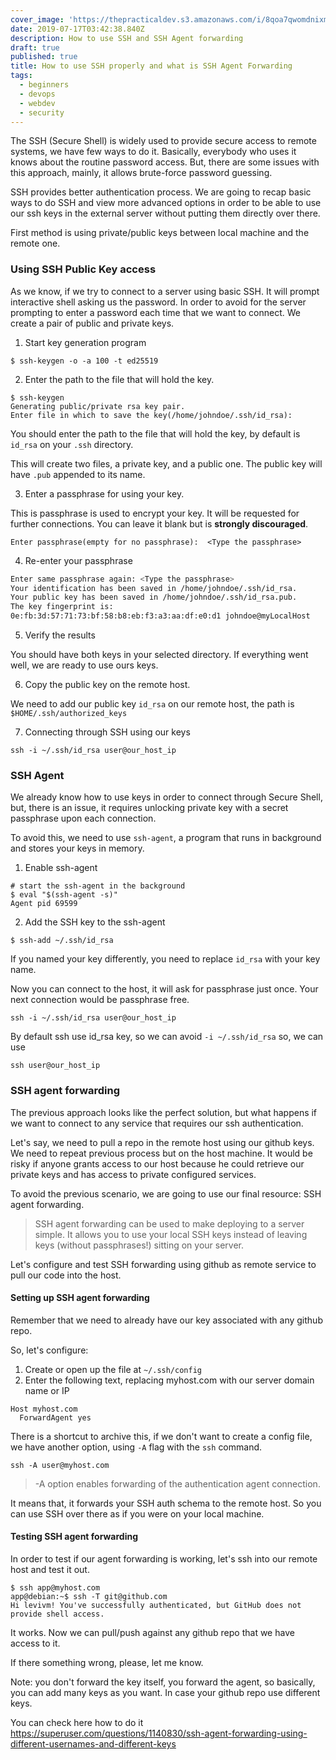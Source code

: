 ```yaml
---
cover_image: 'https://thepracticaldev.s3.amazonaws.com/i/8qoa7qwomdnixm0yf6yg.png'
date: 2019-07-17T03:42:38.840Z
description: How to use SSH and SSH Agent forwarding
draft: true
published: true
title: How to use SSH properly and what is SSH Agent Forwarding
tags:
  - beginners
  - devops
  - webdev
  - security
---
```


The SSH (Secure Shell) is widely used to provide secure access to remote systems, we have few ways to do it. Basically, everybody who uses it knows about the routine password access. But, there are some issues with this approach, mainly, it allows brute-force password guessing.

SSH provides better authentication process. We are going to recap basic ways to do SSH and view more advanced options in order to be able to use our ssh keys in the external server without putting them directly over there. 

First method is using private/public keys between local machine and the remote one. 


### Using SSH Public Key access

As we know, if we try to connect to a server using basic SSH. It will prompt interactive shell asking us the password. In order to avoid for the server prompting to enter a password each time that we want to connect. We create a pair of public and private keys.  

1. Start key generation program

```
$ ssh-keygen -o -a 100 -t ed25519
```
2. Enter the path to the file that will hold the key.

```
$ ssh-keygen
Generating public/private rsa key pair.
Enter file in which to save the key(/home/johndoe/.ssh/id_rsa): 
```

You should enter the path to the file that will hold the key, by default is `id_rsa` on your `.ssh` directory. 

This will create two files, a private key, and a public one. The public key will have `.pub` appended to its name. 

3. Enter a passphrase for using your key.

This is passphrase is used to encrypt your key. It will be requested for further connections. You can leave it blank but is __strongly discouraged__. 

```
Enter passphrase(empty for no passphrase):  <Type the passphrase>
```
4. Re-enter your passphrase

```bash
Enter same passphrase again: <Type the passphrase>
Your identification has been saved in /home/johndoe/.ssh/id_rsa.
Your public key has been saved in /home/johndoe/.ssh/id_rsa.pub.
The key fingerprint is:
0e:fb:3d:57:71:73:bf:58:b8:eb:f3:a3:aa:df:e0:d1 johndoe@myLocalHost
```

5. Verify the results 

You should have both keys in your selected directory. If everything went well, we are ready to use ours keys. 

6. Copy the public key on the remote host.

We need to add our public key `id_rsa` on our remote host, the path is `$HOME/.ssh/authorized_keys`

7. Connecting through SSH using our keys

```
ssh -i ~/.ssh/id_rsa user@our_host_ip
```

### SSH Agent
We already know how to use keys in order to connect through Secure Shell, but, there is an issue, it requires unlocking private key with a secret passphrase upon each connection. 

To avoid this, we need to use `ssh-agent`, a program that runs in background and stores your keys in memory. 

1. Enable ssh-agent

```
# start the ssh-agent in the background
$ eval "$(ssh-agent -s)"
Agent pid 69599
```

2. Add the SSH key to the ssh-agent

```
$ ssh-add ~/.ssh/id_rsa
```
If you named your key differently, you need to replace `id_rsa` with your key name. 


Now you can connect to the host, it will ask for passphrase just once. Your next connection would be passphrase free. 

```
ssh -i ~/.ssh/id_rsa user@our_host_ip
```
By default ssh use id_rsa key, so we can avoid `-i ~/.ssh/id_rsa` so, we can use

```
ssh user@our_host_ip
```

### SSH agent forwarding

The previous approach looks like the perfect solution, but what happens if we want to connect to any service that requires our ssh authentication. 

Let's say, we need to pull a repo in the remote host using our github keys. We need to repeat previous process but on the host machine. It would be risky if anyone grants access to our host because he could retrieve our private keys and has access to private configured services. 

To avoid the previous scenario, we are going to use our final resource: SSH agent forwarding. 

>SSH agent forwarding can be used to make deploying to a server simple. It allows you to use your local SSH keys instead of leaving keys (without passphrases!) sitting on your server.

Let's configure and test SSH forwarding using github as remote service to pull our code into the host.

#### Setting up SSH agent forwarding

Remember that we need to already have our key associated with any github repo. 

So, let's configure:

1. Create or open up the file at `~/.ssh/config`
2. Enter the following text, replacing myhost.com with our server domain name or IP 

```
Host myhost.com
  ForwardAgent yes
```

There is a shortcut to archive this, if we don't want to create a config file, we have another option, using `-A` flag with the `ssh` command.

```
ssh -A user@myhost.com 
```

>-A option enables forwarding of the authentication agent connection.
>
It means that, it forwards your SSH auth schema to the remote host. So you can use SSH over there as if you were on your local machine. 

#### Testing SSH agent forwarding

In order to test if our agent forwarding is working, let's ssh into our remote host and test it out. 

```
$ ssh app@myhost.com
app@debian:~$ ssh -T git@github.com
Hi levivm! You've successfully authenticated, but GitHub does not provide shell access.
```
It works.  Now we can pull/push against any github repo that we have access to it.

If there something wrong, please, let me know. 

Note: you don't forward the key itself, you forward the agent, so basically, you can add many keys as you want. In case your github repo use different keys.

You can check here how to do it
https://superuser.com/questions/1140830/ssh-agent-forwarding-using-different-usernames-and-different-keys 
